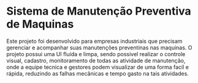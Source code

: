 # Sistema de Manutenção Preventiva de Maquinas

Este projeto foi desenvolvido para empresas industriais que precisam gerenciar e acompanhar suas manutenções preventinas nas maquinas. O projeto possui uma UI fluída e limpa, sendo possivel realizar o controle visual, cadastro, monitoramento de todas as atividade de manutenção, onde a equipe tecnica e gestores podem visualizar de uma forma facíl e rápida, reduzindo as falhas mecânicas e tempo gasto na tais atividades.  
